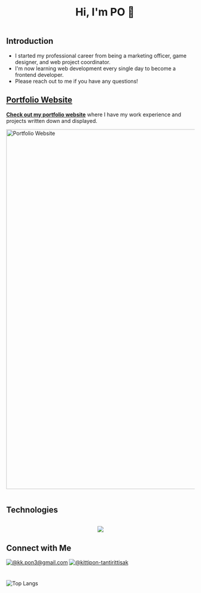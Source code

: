 <div id="user-content-toc">
  <ul align="center">
    <summary><h1 style="display: inline-block">Hi, I'm PO 👋</h1></summary>
  </ul>
</div>

## Introduction
- I started my professional career from being a marketing officer, game designer, and web project coordinator.
- I'm now learning web development every single day to become a frontend developer.
- Please reach out to me if you have any questions!

## [Portfolio Website](https://sanditzz.github.io/3d-portfolio-po/)
**[Check out my portfolio website](https://sanditzz.github.io/3d-portfolio-po/)** where I have my work experience and projects written down and displayed.
<br>

[<img src="https://sanditzz.github.io/3d-portfolio-po/assets/portfolio-web-91c19e49.png" alt="Portfolio Website" style="object-fit: cover; width: 100vw; height: auto;">](https://sanditzz.github.io/3d-portfolio-po/)


<h2 style="display: inline-block">Technologies</h2>
  <p align="center">
  <a href="https://skillicons.dev">
    <img src="https://skillicons.dev/icons?i=git,html,css,ts,js,react,vue,tailwind,mysql,figma,vscode,github,pr,ps,unity&perline=15" />
  </a>
  </p>

## Connect with Me
[![@kk.pon3@gmail.com](https://img.icons8.com/fluency/64/000000/apple-mail.png)](mailto:kk.pon3@gmail.com)
[![@kittipon-tantirittisak](https://img.icons8.com/fluency/64/000000/linkedin.png "@kittipon-tantirittisak")](https://www.linkedin.com/in/kittipon-tantirittisak/)

#
<!-- ![Github stats](https://github-readme-stats.vercel.app/api?username=sanditzz&hide=stars,prs&theme=algolia)
<br><br> -->
![Top Langs](https://github-readme-stats.vercel.app/api/top-langs/?username=sanditzz&layout=compact&theme=algolia)

